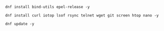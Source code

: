 ```
dnf install bind-utils epel-release -y
```

```
dnf install curl iotop lsof rsync telnet wget git screen htop nano -y
```

```
dnf update -y
```
